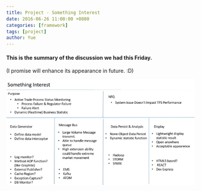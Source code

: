 ```yaml
---
title: Project - Something Interest
date: 2016-06-26 11:00:00 +0800
categories: [framework]
tags: [project]
author: Yue
---
```


#### This is the summary of the discussion we had this Friday.

(I promise will enhance its appearance in future. :D)

![pic.jpg](/images/posts/project/pic.jpg)